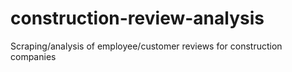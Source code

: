 # construction-review-analysis
Scraping/analysis of employee/customer reviews for construction companies
